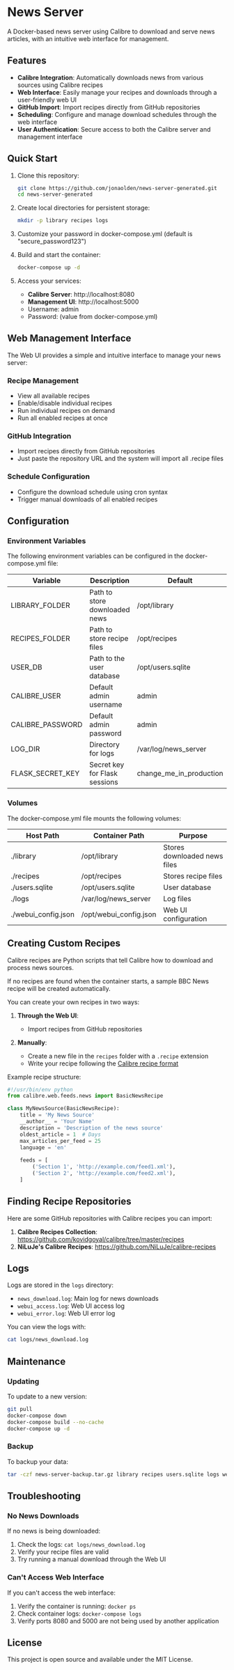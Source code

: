 # News Server

A Docker-based news server using Calibre to download and serve news articles, with an intuitive web interface for management.

## Features

- **Calibre Integration**: Automatically downloads news from various sources using Calibre recipes
- **Web Interface**: Easily manage your recipes and downloads through a user-friendly web UI
- **GitHub Import**: Import recipes directly from GitHub repositories
- **Scheduling**: Configure and manage download schedules through the web interface
- **User Authentication**: Secure access to both the Calibre server and management interface

## Quick Start

1. Clone this repository:
   ```bash
   git clone https://github.com/jonaolden/news-server-generated.git
   cd news-server-generated
   ```

2. Create local directories for persistent storage:
   ```bash
   mkdir -p library recipes logs
   ```

3. Customize your password in docker-compose.yml (default is "secure_password123")

4. Build and start the container:
   ```bash
   docker-compose up -d
   ```

5. Access your services:
   - **Calibre Server**: http://localhost:8080
   - **Management UI**: http://localhost:5000
   - Username: admin
   - Password: (value from docker-compose.yml)

## Web Management Interface

The Web UI provides a simple and intuitive interface to manage your news server:

### Recipe Management
- View all available recipes
- Enable/disable individual recipes
- Run individual recipes on demand
- Run all enabled recipes at once

### GitHub Integration
- Import recipes directly from GitHub repositories
- Just paste the repository URL and the system will import all .recipe files

### Schedule Configuration
- Configure the download schedule using cron syntax
- Trigger manual downloads of all enabled recipes

## Configuration

### Environment Variables

The following environment variables can be configured in the docker-compose.yml file:

| Variable | Description | Default |
|----------|-------------|---------|
| LIBRARY_FOLDER | Path to store downloaded news | /opt/library |
| RECIPES_FOLDER | Path to store recipe files | /opt/recipes |
| USER_DB | Path to the user database | /opt/users.sqlite |
| CALIBRE_USER | Default admin username | admin |
| CALIBRE_PASSWORD | Default admin password | admin |
| LOG_DIR | Directory for logs | /var/log/news_server |
| FLASK_SECRET_KEY | Secret key for Flask sessions | change_me_in_production |

### Volumes

The docker-compose.yml file mounts the following volumes:

| Host Path | Container Path | Purpose |
|-----------|---------------|---------|
| ./library | /opt/library | Stores downloaded news files |
| ./recipes | /opt/recipes | Stores recipe files |
| ./users.sqlite | /opt/users.sqlite | User database |
| ./logs | /var/log/news_server | Log files |
| ./webui_config.json | /opt/webui_config.json | Web UI configuration |

## Creating Custom Recipes

Calibre recipes are Python scripts that tell Calibre how to download and process news sources.

If no recipes are found when the container starts, a sample BBC News recipe will be created automatically.

You can create your own recipes in two ways:

1. **Through the Web UI**:
   - Import recipes from GitHub repositories

2. **Manually**:
   - Create a new file in the `recipes` folder with a `.recipe` extension
   - Write your recipe following the [Calibre recipe format](https://manual.calibre-ebook.com/news.html)

Example recipe structure:

```python
#!/usr/bin/env python
from calibre.web.feeds.news import BasicNewsRecipe

class MyNewsSource(BasicNewsRecipe):
    title = 'My News Source'
    __author__ = 'Your Name'
    description = 'Description of the news source'
    oldest_article = 1  # Days
    max_articles_per_feed = 25
    language = 'en'
    
    feeds = [
        ('Section 1', 'http://example.com/feed1.xml'),
        ('Section 2', 'http://example.com/feed2.xml'),
    ]
```

## Finding Recipe Repositories

Here are some GitHub repositories with Calibre recipes you can import:

1. **Calibre Recipes Collection**: https://github.com/kovidgoyal/calibre/tree/master/recipes
2. **NiLuJe's Calibre Recipes**: https://github.com/NiLuJe/calibre-recipes

## Logs

Logs are stored in the `logs` directory:
- `news_download.log`: Main log for news downloads
- `webui_access.log`: Web UI access log
- `webui_error.log`: Web UI error log

You can view the logs with:
```bash
cat logs/news_download.log
```

## Maintenance

### Updating

To update to a new version:

```bash
git pull
docker-compose down
docker-compose build --no-cache
docker-compose up -d
```

### Backup

To backup your data:

```bash
tar -czf news-server-backup.tar.gz library recipes users.sqlite logs webui_config.json
```

## Troubleshooting

### No News Downloads

If no news is being downloaded:
1. Check the logs: `cat logs/news_download.log`
2. Verify your recipe files are valid
3. Try running a manual download through the Web UI

### Can't Access Web Interface

If you can't access the web interface:
1. Verify the container is running: `docker ps`
2. Check container logs: `docker-compose logs`
3. Verify ports 8080 and 5000 are not being used by another application

## License

This project is open source and available under the MIT License.

